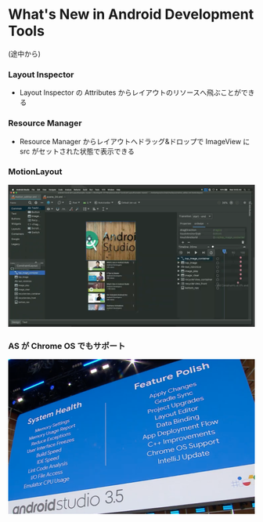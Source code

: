 # What's New in Android Development Tools  

(途中から)

### Layout Inspector  
- Layout Inspector の Attributes からレイアウトのリソースへ飛ぶことができる  


### Resource Manager   
- Resource Manager からレイアウトへドラッグ&ドロップで ImageView に src がセットされた状態で表示できる  


### MotionLayout  

<img src="img/1.png" />

### AS が Chrome OS でもサポート  

<img src="img/2.png" />
